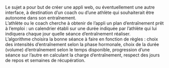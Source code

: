 Le sujet a pour but de créer une appli web, ou éventuellement une autre interface, à destination d’un coach ou d’une athlète qui souhaiterait être autonome dans son entraînement.  
L’athlète ou le coach cherche à obtenir de l’appli un plan d’entraînement prêt à l’emploi : un calendrier établi sur une durée indiquée par l’athlète qui lui indiquera chaque jour quelle séance d’entraînement réaliser.  
L’algorithme choisira la bonne séance à faire en fonction de règles : choix des intensités d’entraînement selon la phase hormonale, choix de la durée (volume) d’entraînement selon le temps disponible, progression d’une séance sur l’autre en calculant la charge d’entraînement, respect des jours de repos et semaines de récupération.
